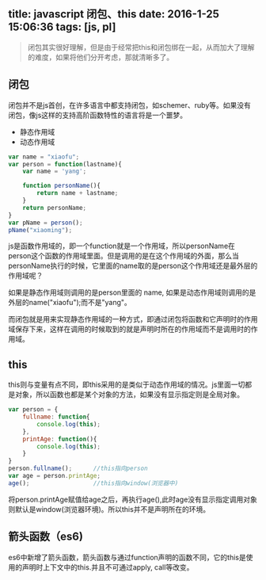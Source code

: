 title: javascript 闭包、this
date: 2016-1-25 15:06:36
tags: [js, pl]
---

> 闭包其实很好理解，但是由于经常把this和闭包绑在一起，从而加大了理解的难度，如果将他们分开考虑，那就清晰多了。

## 闭包

闭包并不是js首创，在许多语言中都支持闭包，如schemer、ruby等。如果没有闭包，像js这样的支持高阶函数特性的语言将是一个噩梦。

* 静态作用域
* 动态作用域

```js
var name = "xiaofu";
var person = function(lastname){
	var name = 'yang';

	function personName(){
		return name + lastname;
	}
	return personName;
}
var pName = person();
pName("xiaoming");
```
js是函数作用域的，即一个function就是一个作用域，所以personName在person这个函数的作用域里面。但是调用的是在这个作用域的外面，那么当personName执行的时候，它里面的name取的是person这个作用域还是最外层的作用域呢？

如果是静态作用域则调用的是person里面的 name, 如果是动态作用域则调用的是外层的name("xiaofu");而不是"yang"。

而闭包就是用来实现静态作用域的一种方式，即通过闭包将函数和它声明时的作用域保存下来，这样在调用的时候取到的就是声明时所在的作用域而不是调用时的作用域。

<!-- more -->

## this

this则与变量有点不同，即this采用的是类似于动态作用域的情况。js里面一切都是对象，所以函数也都是某个对象的方法，如果没有显示指定则是全局对象。

```js
var person = {
	fullname: function{
		console.log(this);
	},
	printAge: function(){
		console.log(this);
	}
}
person.fullname();		//this指向person
var age = person.printAge;
age();					//this指向window(浏览器中)
```
将person.printAge赋值给age之后，再执行age(),此时age没有显示指定调用对象则默认是window(浏览器环境)。所以this并不是声明所在的环境。


## 箭头函数（es6)

es6中新增了箭头函数，箭头函数与通过function声明的函数不同，它的this是使用的声明时上下文中的this.并且不可通过apply, call等改变。

